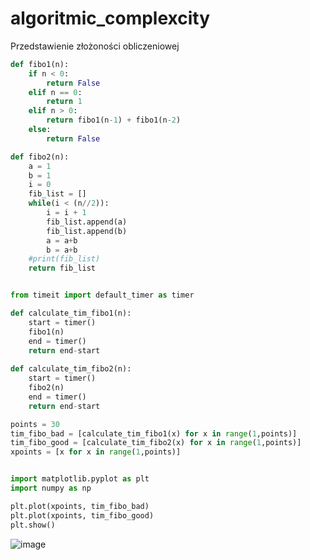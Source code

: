 # algoritmic_complexcity
Przedstawienie złożoności obliczeniowej
```py
def fibo1(n):
    if n < 0:
        return False
    elif n == 0:
        return 1
    elif n > 0:
        return fibo1(n-1) + fibo1(n-2)
    else:
        return False

def fibo2(n):
    a = 1
    b = 1
    i = 0
    fib_list = []
    while(i < (n//2)):
        i = i + 1
        fib_list.append(a)
        fib_list.append(b)
        a = a+b
        b = a+b
    #print(fib_list)    
    return fib_list


from timeit import default_timer as timer

def calculate_tim_fibo1(n):
    start = timer()
    fibo1(n)
    end = timer()
    return end-start
    
def calculate_tim_fibo2(n):
    start = timer()
    fibo2(n)
    end = timer()
    return end-start

points = 30
tim_fibo_bad = [calculate_tim_fibo1(x) for x in range(1,points)]
tim_fibo_good = [calculate_tim_fibo2(x) for x in range(1,points)]
xpoints = [x for x in range(1,points)]


import matplotlib.pyplot as plt
import numpy as np

plt.plot(xpoints, tim_fibo_bad)
plt.plot(xpoints, tim_fibo_good)
plt.show()
```
![image](https://user-images.githubusercontent.com/111123372/200168196-8516426e-70da-4a5d-b18a-019211df167f.png)


